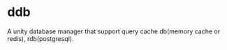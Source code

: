 # ddb
A unity database manager that support query cache db(memory cache or redis), rdb(postgresql).

